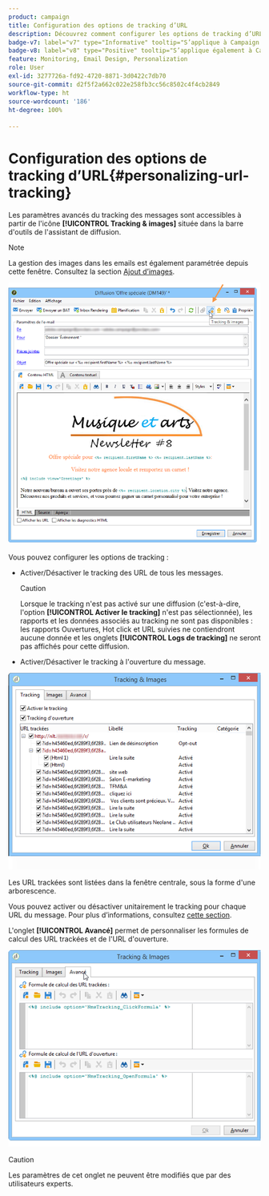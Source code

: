 ```yaml
---
product: campaign
title: Configuration des options de tracking d’URL
description: Découvrez comment configurer les options de tracking d’URL
badge-v7: label="v7" type="Informative" tooltip="S’applique à Campaign Classic v7"
badge-v8: label="v8" type="Positive" tooltip="S’applique également à Campaign v8"
feature: Monitoring, Email Design, Personalization
role: User
exl-id: 3277726a-fd92-4720-8871-3d0422c7db70
source-git-commit: d2f5f2a662c022e258fb3cc56c8502c4f4cb2849
workflow-type: ht
source-wordcount: '186'
ht-degree: 100%

---
```


# Configuration des options de tracking d’URL{#personalizing-url-tracking}

Les paramètres avancés du tracking des messages sont accessibles à partir de l&#39;icône **[!UICONTROL Tracking &amp; images]** située dans la barre d&#39;outils de l&#39;assistant de diffusion.

>[!NOTE]
>
>La gestion des images dans les emails est également paramétrée depuis cette fenêtre. Consultez la section [Ajout d’images](defining-the-email-content.md#adding-images).

![](assets/s_ncs_user_email_del_tracking_ico.png)

Vous pouvez configurer les options de tracking :

* Activer/Désactiver le tracking des URL de tous les messages.

  >[!CAUTION]
  >
  >Lorsque le tracking n&#39;est pas activé sur une diffusion (c&#39;est-à-dire, l&#39;option **[!UICONTROL Activer le tracking]** n&#39;est pas sélectionnée), les rapports et les données associés au tracking ne sont pas disponibles : les rapports Ouvertures, Hot click et URL suivies ne contiendront aucune donnée et les onglets **[!UICONTROL Logs de tracking]** ne seront pas affichés pour cette diffusion.

* Activer/Désactiver le tracking à l&#39;ouverture du message.

![](assets/s_ncs_user_email_del_tracking_param.png)

Les URL trackées sont listées dans la fenêtre centrale, sous la forme d&#39;une arborescence.

Vous pouvez activer ou désactiver unitairement le tracking pour chaque URL du message. Pour plus d’informations, consultez [cette section](how-to-configure-tracked-links.md).

L&#39;onglet **[!UICONTROL Avancé]** permet de personnaliser les formules de calcul des URL trackées et de l&#39;URL d&#39;ouverture.

![](assets/s_ncs_user_email_del_tracking_param_adv.png)

>[!CAUTION]
>
>Les paramètres de cet onglet ne peuvent être modifiés que par des utilisateurs experts.
